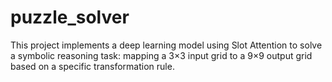 # puzzle_solver
This project implements a deep learning model using Slot Attention to solve a symbolic reasoning task: mapping a 3×3 input grid to a 9×9 output grid based on a specific transformation rule.
